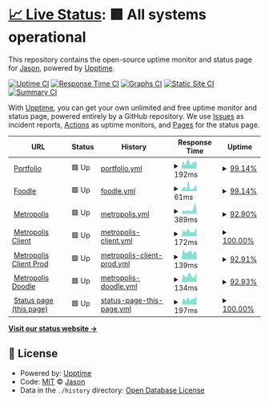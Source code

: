 # [📈 Live Status](https://status.jasoncameron.dev): <!--live status--> **🟩 All systems operational**

This repository contains the open-source uptime monitor and status page for [Jason](https://jasoncameron.dev), powered by [Upptime](https://github.com/upptime/upptime).

[![Uptime CI](https://github.com/JasonLovesDoggo/status/workflows/Uptime%20CI/badge.svg)](https://github.com/JasonLovesDoggo/status/actions?query=workflow%3A%22Uptime+CI%22)
[![Response Time CI](https://github.com/JasonLovesDoggo/status/workflows/Response%20Time%20CI/badge.svg)](https://github.com/JasonLovesDoggo/status/actions?query=workflow%3A%22Response+Time+CI%22)
[![Graphs CI](https://github.com/JasonLovesDoggo/status/workflows/Graphs%20CI/badge.svg)](https://github.com/JasonLovesDoggo/status/actions?query=workflow%3A%22Graphs+CI%22)
[![Static Site CI](https://github.com/JasonLovesDoggo/status/workflows/Static%20Site%20CI/badge.svg)](https://github.com/JasonLovesDoggo/status/actions?query=workflow%3A%22Static+Site+CI%22)
[![Summary CI](https://github.com/JasonLovesDoggo/status/workflows/Summary%20CI/badge.svg)](https://github.com/JasonLovesDoggo/status/actions?query=workflow%3A%22Summary+CI%22)

With [Upptime](https://upptime.js.org), you can get your own unlimited and free uptime monitor and status page, powered entirely by a GitHub repository. We use [Issues](https://github.com/JasonLovesDoggo/status/issues) as incident reports, [Actions](https://github.com/JasonLovesDoggo/status/actions) as uptime monitors, and [Pages](https://status.jasoncameron.dev) for the status page.

<!--start: status pages-->
<!-- This summary is generated by Upptime (https://github.com/upptime/upptime) -->
<!-- Do not edit this manually, your changes will be overwritten -->
<!-- prettier-ignore -->
| URL | Status | History | Response Time | Uptime |
| --- | ------ | ------- | ------------- | ------ |
| <img alt="" src="https://icons.duckduckgo.com/ip3/jasoncameron.dev.ico" height="13"> [Portfolio](https://jasoncameron.dev) | 🟩 Up | [portfolio.yml](https://github.com/JasonLovesDoggo/status/commits/HEAD/history/portfolio.yml) | <details><summary><img alt="Response time graph" src="./graphs/portfolio/response-time-week.png" height="20"> 192ms</summary><br><a href="https://status.jasoncameron.dev/history/portfolio"><img alt="Response time 157" src="https://img.shields.io/endpoint?url=https%3A%2F%2Fraw.githubusercontent.com%2FJasonLovesDoggo%2Fstatus%2FHEAD%2Fapi%2Fportfolio%2Fresponse-time.json"></a><br><a href="https://status.jasoncameron.dev/history/portfolio"><img alt="24-hour response time 333" src="https://img.shields.io/endpoint?url=https%3A%2F%2Fraw.githubusercontent.com%2FJasonLovesDoggo%2Fstatus%2FHEAD%2Fapi%2Fportfolio%2Fresponse-time-day.json"></a><br><a href="https://status.jasoncameron.dev/history/portfolio"><img alt="7-day response time 192" src="https://img.shields.io/endpoint?url=https%3A%2F%2Fraw.githubusercontent.com%2FJasonLovesDoggo%2Fstatus%2FHEAD%2Fapi%2Fportfolio%2Fresponse-time-week.json"></a><br><a href="https://status.jasoncameron.dev/history/portfolio"><img alt="30-day response time 176" src="https://img.shields.io/endpoint?url=https%3A%2F%2Fraw.githubusercontent.com%2FJasonLovesDoggo%2Fstatus%2FHEAD%2Fapi%2Fportfolio%2Fresponse-time-month.json"></a><br><a href="https://status.jasoncameron.dev/history/portfolio"><img alt="1-year response time 157" src="https://img.shields.io/endpoint?url=https%3A%2F%2Fraw.githubusercontent.com%2FJasonLovesDoggo%2Fstatus%2FHEAD%2Fapi%2Fportfolio%2Fresponse-time-year.json"></a></details> | <details><summary><a href="https://status.jasoncameron.dev/history/portfolio">99.14%</a></summary><a href="https://status.jasoncameron.dev/history/portfolio"><img alt="All-time uptime 99.98%" src="https://img.shields.io/endpoint?url=https%3A%2F%2Fraw.githubusercontent.com%2FJasonLovesDoggo%2Fstatus%2FHEAD%2Fapi%2Fportfolio%2Fuptime.json"></a><br><a href="https://status.jasoncameron.dev/history/portfolio"><img alt="24-hour uptime 100.00%" src="https://img.shields.io/endpoint?url=https%3A%2F%2Fraw.githubusercontent.com%2FJasonLovesDoggo%2Fstatus%2FHEAD%2Fapi%2Fportfolio%2Fuptime-day.json"></a><br><a href="https://status.jasoncameron.dev/history/portfolio"><img alt="7-day uptime 99.14%" src="https://img.shields.io/endpoint?url=https%3A%2F%2Fraw.githubusercontent.com%2FJasonLovesDoggo%2Fstatus%2FHEAD%2Fapi%2Fportfolio%2Fuptime-week.json"></a><br><a href="https://status.jasoncameron.dev/history/portfolio"><img alt="30-day uptime 99.80%" src="https://img.shields.io/endpoint?url=https%3A%2F%2Fraw.githubusercontent.com%2FJasonLovesDoggo%2Fstatus%2FHEAD%2Fapi%2Fportfolio%2Fuptime-month.json"></a><br><a href="https://status.jasoncameron.dev/history/portfolio"><img alt="1-year uptime 99.98%" src="https://img.shields.io/endpoint?url=https%3A%2F%2Fraw.githubusercontent.com%2FJasonLovesDoggo%2Fstatus%2FHEAD%2Fapi%2Fportfolio%2Fuptime-year.json"></a></details>
| <img alt="" src="https://icons.duckduckgo.com/ip3/jasoncameron.dev.ico" height="13"> [Foodle](https://jasoncameron.dev/foodle/) | 🟩 Up | [foodle.yml](https://github.com/JasonLovesDoggo/status/commits/HEAD/history/foodle.yml) | <details><summary><img alt="Response time graph" src="./graphs/foodle/response-time-week.png" height="20"> 61ms</summary><br><a href="https://status.jasoncameron.dev/history/foodle"><img alt="Response time 55" src="https://img.shields.io/endpoint?url=https%3A%2F%2Fraw.githubusercontent.com%2FJasonLovesDoggo%2Fstatus%2FHEAD%2Fapi%2Ffoodle%2Fresponse-time.json"></a><br><a href="https://status.jasoncameron.dev/history/foodle"><img alt="24-hour response time 92" src="https://img.shields.io/endpoint?url=https%3A%2F%2Fraw.githubusercontent.com%2FJasonLovesDoggo%2Fstatus%2FHEAD%2Fapi%2Ffoodle%2Fresponse-time-day.json"></a><br><a href="https://status.jasoncameron.dev/history/foodle"><img alt="7-day response time 61" src="https://img.shields.io/endpoint?url=https%3A%2F%2Fraw.githubusercontent.com%2FJasonLovesDoggo%2Fstatus%2FHEAD%2Fapi%2Ffoodle%2Fresponse-time-week.json"></a><br><a href="https://status.jasoncameron.dev/history/foodle"><img alt="30-day response time 54" src="https://img.shields.io/endpoint?url=https%3A%2F%2Fraw.githubusercontent.com%2FJasonLovesDoggo%2Fstatus%2FHEAD%2Fapi%2Ffoodle%2Fresponse-time-month.json"></a><br><a href="https://status.jasoncameron.dev/history/foodle"><img alt="1-year response time 55" src="https://img.shields.io/endpoint?url=https%3A%2F%2Fraw.githubusercontent.com%2FJasonLovesDoggo%2Fstatus%2FHEAD%2Fapi%2Ffoodle%2Fresponse-time-year.json"></a></details> | <details><summary><a href="https://status.jasoncameron.dev/history/foodle">99.14%</a></summary><a href="https://status.jasoncameron.dev/history/foodle"><img alt="All-time uptime 99.98%" src="https://img.shields.io/endpoint?url=https%3A%2F%2Fraw.githubusercontent.com%2FJasonLovesDoggo%2Fstatus%2FHEAD%2Fapi%2Ffoodle%2Fuptime.json"></a><br><a href="https://status.jasoncameron.dev/history/foodle"><img alt="24-hour uptime 100.00%" src="https://img.shields.io/endpoint?url=https%3A%2F%2Fraw.githubusercontent.com%2FJasonLovesDoggo%2Fstatus%2FHEAD%2Fapi%2Ffoodle%2Fuptime-day.json"></a><br><a href="https://status.jasoncameron.dev/history/foodle"><img alt="7-day uptime 99.14%" src="https://img.shields.io/endpoint?url=https%3A%2F%2Fraw.githubusercontent.com%2FJasonLovesDoggo%2Fstatus%2FHEAD%2Fapi%2Ffoodle%2Fuptime-week.json"></a><br><a href="https://status.jasoncameron.dev/history/foodle"><img alt="30-day uptime 99.80%" src="https://img.shields.io/endpoint?url=https%3A%2F%2Fraw.githubusercontent.com%2FJasonLovesDoggo%2Fstatus%2FHEAD%2Fapi%2Ffoodle%2Fuptime-month.json"></a><br><a href="https://status.jasoncameron.dev/history/foodle"><img alt="1-year uptime 99.98%" src="https://img.shields.io/endpoint?url=https%3A%2F%2Fraw.githubusercontent.com%2FJasonLovesDoggo%2Fstatus%2FHEAD%2Fapi%2Ffoodle%2Fuptime-year.json"></a></details>
| <img alt="" src="https://icons.duckduckgo.com/ip3/maclyonsden.com.ico" height="13"> [Metropolis](https://maclyonsden.com) | 🟩 Up | [metropolis.yml](https://github.com/JasonLovesDoggo/status/commits/HEAD/history/metropolis.yml) | <details><summary><img alt="Response time graph" src="./graphs/metropolis/response-time-week.png" height="20"> 389ms</summary><br><a href="https://status.jasoncameron.dev/history/metropolis"><img alt="Response time 323" src="https://img.shields.io/endpoint?url=https%3A%2F%2Fraw.githubusercontent.com%2FJasonLovesDoggo%2Fstatus%2FHEAD%2Fapi%2Fmetropolis%2Fresponse-time.json"></a><br><a href="https://status.jasoncameron.dev/history/metropolis"><img alt="24-hour response time 321" src="https://img.shields.io/endpoint?url=https%3A%2F%2Fraw.githubusercontent.com%2FJasonLovesDoggo%2Fstatus%2FHEAD%2Fapi%2Fmetropolis%2Fresponse-time-day.json"></a><br><a href="https://status.jasoncameron.dev/history/metropolis"><img alt="7-day response time 389" src="https://img.shields.io/endpoint?url=https%3A%2F%2Fraw.githubusercontent.com%2FJasonLovesDoggo%2Fstatus%2FHEAD%2Fapi%2Fmetropolis%2Fresponse-time-week.json"></a><br><a href="https://status.jasoncameron.dev/history/metropolis"><img alt="30-day response time 310" src="https://img.shields.io/endpoint?url=https%3A%2F%2Fraw.githubusercontent.com%2FJasonLovesDoggo%2Fstatus%2FHEAD%2Fapi%2Fmetropolis%2Fresponse-time-month.json"></a><br><a href="https://status.jasoncameron.dev/history/metropolis"><img alt="1-year response time 323" src="https://img.shields.io/endpoint?url=https%3A%2F%2Fraw.githubusercontent.com%2FJasonLovesDoggo%2Fstatus%2FHEAD%2Fapi%2Fmetropolis%2Fresponse-time-year.json"></a></details> | <details><summary><a href="https://status.jasoncameron.dev/history/metropolis">92.90%</a></summary><a href="https://status.jasoncameron.dev/history/metropolis"><img alt="All-time uptime 99.50%" src="https://img.shields.io/endpoint?url=https%3A%2F%2Fraw.githubusercontent.com%2FJasonLovesDoggo%2Fstatus%2FHEAD%2Fapi%2Fmetropolis%2Fuptime.json"></a><br><a href="https://status.jasoncameron.dev/history/metropolis"><img alt="24-hour uptime 100.00%" src="https://img.shields.io/endpoint?url=https%3A%2F%2Fraw.githubusercontent.com%2FJasonLovesDoggo%2Fstatus%2FHEAD%2Fapi%2Fmetropolis%2Fuptime-day.json"></a><br><a href="https://status.jasoncameron.dev/history/metropolis"><img alt="7-day uptime 92.90%" src="https://img.shields.io/endpoint?url=https%3A%2F%2Fraw.githubusercontent.com%2FJasonLovesDoggo%2Fstatus%2FHEAD%2Fapi%2Fmetropolis%2Fuptime-week.json"></a><br><a href="https://status.jasoncameron.dev/history/metropolis"><img alt="30-day uptime 97.98%" src="https://img.shields.io/endpoint?url=https%3A%2F%2Fraw.githubusercontent.com%2FJasonLovesDoggo%2Fstatus%2FHEAD%2Fapi%2Fmetropolis%2Fuptime-month.json"></a><br><a href="https://status.jasoncameron.dev/history/metropolis"><img alt="1-year uptime 99.50%" src="https://img.shields.io/endpoint?url=https%3A%2F%2Fraw.githubusercontent.com%2FJasonLovesDoggo%2Fstatus%2FHEAD%2Fapi%2Fmetropolis%2Fuptime-year.json"></a></details>
| <img alt="" src="https://icons.duckduckgo.com/ip3/client.maclyonsden.com.ico" height="13"> [Metropolis Client](https://client.maclyonsden.com/) | 🟩 Up | [metropolis-client.yml](https://github.com/JasonLovesDoggo/status/commits/HEAD/history/metropolis-client.yml) | <details><summary><img alt="Response time graph" src="./graphs/metropolis-client/response-time-week.png" height="20"> 172ms</summary><br><a href="https://status.jasoncameron.dev/history/metropolis-client"><img alt="Response time 143" src="https://img.shields.io/endpoint?url=https%3A%2F%2Fraw.githubusercontent.com%2FJasonLovesDoggo%2Fstatus%2FHEAD%2Fapi%2Fmetropolis-client%2Fresponse-time.json"></a><br><a href="https://status.jasoncameron.dev/history/metropolis-client"><img alt="24-hour response time 219" src="https://img.shields.io/endpoint?url=https%3A%2F%2Fraw.githubusercontent.com%2FJasonLovesDoggo%2Fstatus%2FHEAD%2Fapi%2Fmetropolis-client%2Fresponse-time-day.json"></a><br><a href="https://status.jasoncameron.dev/history/metropolis-client"><img alt="7-day response time 172" src="https://img.shields.io/endpoint?url=https%3A%2F%2Fraw.githubusercontent.com%2FJasonLovesDoggo%2Fstatus%2FHEAD%2Fapi%2Fmetropolis-client%2Fresponse-time-week.json"></a><br><a href="https://status.jasoncameron.dev/history/metropolis-client"><img alt="30-day response time 173" src="https://img.shields.io/endpoint?url=https%3A%2F%2Fraw.githubusercontent.com%2FJasonLovesDoggo%2Fstatus%2FHEAD%2Fapi%2Fmetropolis-client%2Fresponse-time-month.json"></a><br><a href="https://status.jasoncameron.dev/history/metropolis-client"><img alt="1-year response time 143" src="https://img.shields.io/endpoint?url=https%3A%2F%2Fraw.githubusercontent.com%2FJasonLovesDoggo%2Fstatus%2FHEAD%2Fapi%2Fmetropolis-client%2Fresponse-time-year.json"></a></details> | <details><summary><a href="https://status.jasoncameron.dev/history/metropolis-client">100.00%</a></summary><a href="https://status.jasoncameron.dev/history/metropolis-client"><img alt="All-time uptime 91.12%" src="https://img.shields.io/endpoint?url=https%3A%2F%2Fraw.githubusercontent.com%2FJasonLovesDoggo%2Fstatus%2FHEAD%2Fapi%2Fmetropolis-client%2Fuptime.json"></a><br><a href="https://status.jasoncameron.dev/history/metropolis-client"><img alt="24-hour uptime 100.00%" src="https://img.shields.io/endpoint?url=https%3A%2F%2Fraw.githubusercontent.com%2FJasonLovesDoggo%2Fstatus%2FHEAD%2Fapi%2Fmetropolis-client%2Fuptime-day.json"></a><br><a href="https://status.jasoncameron.dev/history/metropolis-client"><img alt="7-day uptime 100.00%" src="https://img.shields.io/endpoint?url=https%3A%2F%2Fraw.githubusercontent.com%2FJasonLovesDoggo%2Fstatus%2FHEAD%2Fapi%2Fmetropolis-client%2Fuptime-week.json"></a><br><a href="https://status.jasoncameron.dev/history/metropolis-client"><img alt="30-day uptime 100.00%" src="https://img.shields.io/endpoint?url=https%3A%2F%2Fraw.githubusercontent.com%2FJasonLovesDoggo%2Fstatus%2FHEAD%2Fapi%2Fmetropolis-client%2Fuptime-month.json"></a><br><a href="https://status.jasoncameron.dev/history/metropolis-client"><img alt="1-year uptime 91.12%" src="https://img.shields.io/endpoint?url=https%3A%2F%2Fraw.githubusercontent.com%2FJasonLovesDoggo%2Fstatus%2FHEAD%2Fapi%2Fmetropolis-client%2Fuptime-year.json"></a></details>
| <img alt="" src="https://icons.duckduckgo.com/ip3/client-mock.maclyonsden.com.ico" height="13"> [Metropolis Client Prod](https://client-mock.maclyonsden.com/) | 🟩 Up | [metropolis-client-prod.yml](https://github.com/JasonLovesDoggo/status/commits/HEAD/history/metropolis-client-prod.yml) | <details><summary><img alt="Response time graph" src="./graphs/metropolis-client-prod/response-time-week.png" height="20"> 139ms</summary><br><a href="https://status.jasoncameron.dev/history/metropolis-client-prod"><img alt="Response time 156" src="https://img.shields.io/endpoint?url=https%3A%2F%2Fraw.githubusercontent.com%2FJasonLovesDoggo%2Fstatus%2FHEAD%2Fapi%2Fmetropolis-client-prod%2Fresponse-time.json"></a><br><a href="https://status.jasoncameron.dev/history/metropolis-client-prod"><img alt="24-hour response time 140" src="https://img.shields.io/endpoint?url=https%3A%2F%2Fraw.githubusercontent.com%2FJasonLovesDoggo%2Fstatus%2FHEAD%2Fapi%2Fmetropolis-client-prod%2Fresponse-time-day.json"></a><br><a href="https://status.jasoncameron.dev/history/metropolis-client-prod"><img alt="7-day response time 139" src="https://img.shields.io/endpoint?url=https%3A%2F%2Fraw.githubusercontent.com%2FJasonLovesDoggo%2Fstatus%2FHEAD%2Fapi%2Fmetropolis-client-prod%2Fresponse-time-week.json"></a><br><a href="https://status.jasoncameron.dev/history/metropolis-client-prod"><img alt="30-day response time 154" src="https://img.shields.io/endpoint?url=https%3A%2F%2Fraw.githubusercontent.com%2FJasonLovesDoggo%2Fstatus%2FHEAD%2Fapi%2Fmetropolis-client-prod%2Fresponse-time-month.json"></a><br><a href="https://status.jasoncameron.dev/history/metropolis-client-prod"><img alt="1-year response time 156" src="https://img.shields.io/endpoint?url=https%3A%2F%2Fraw.githubusercontent.com%2FJasonLovesDoggo%2Fstatus%2FHEAD%2Fapi%2Fmetropolis-client-prod%2Fresponse-time-year.json"></a></details> | <details><summary><a href="https://status.jasoncameron.dev/history/metropolis-client-prod">92.91%</a></summary><a href="https://status.jasoncameron.dev/history/metropolis-client-prod"><img alt="All-time uptime 99.75%" src="https://img.shields.io/endpoint?url=https%3A%2F%2Fraw.githubusercontent.com%2FJasonLovesDoggo%2Fstatus%2FHEAD%2Fapi%2Fmetropolis-client-prod%2Fuptime.json"></a><br><a href="https://status.jasoncameron.dev/history/metropolis-client-prod"><img alt="24-hour uptime 100.00%" src="https://img.shields.io/endpoint?url=https%3A%2F%2Fraw.githubusercontent.com%2FJasonLovesDoggo%2Fstatus%2FHEAD%2Fapi%2Fmetropolis-client-prod%2Fuptime-day.json"></a><br><a href="https://status.jasoncameron.dev/history/metropolis-client-prod"><img alt="7-day uptime 92.91%" src="https://img.shields.io/endpoint?url=https%3A%2F%2Fraw.githubusercontent.com%2FJasonLovesDoggo%2Fstatus%2FHEAD%2Fapi%2Fmetropolis-client-prod%2Fuptime-week.json"></a><br><a href="https://status.jasoncameron.dev/history/metropolis-client-prod"><img alt="30-day uptime 97.99%" src="https://img.shields.io/endpoint?url=https%3A%2F%2Fraw.githubusercontent.com%2FJasonLovesDoggo%2Fstatus%2FHEAD%2Fapi%2Fmetropolis-client-prod%2Fuptime-month.json"></a><br><a href="https://status.jasoncameron.dev/history/metropolis-client-prod"><img alt="1-year uptime 99.75%" src="https://img.shields.io/endpoint?url=https%3A%2F%2Fraw.githubusercontent.com%2FJasonLovesDoggo%2Fstatus%2FHEAD%2Fapi%2Fmetropolis-client-prod%2Fuptime-year.json"></a></details>
| <img alt="" src="https://icons.duckduckgo.com/ip3/doodle.maclyonsden.com.ico" height="13"> [Metropolis Doodle](https://doodle.maclyonsden.com/) | 🟩 Up | [metropolis-doodle.yml](https://github.com/JasonLovesDoggo/status/commits/HEAD/history/metropolis-doodle.yml) | <details><summary><img alt="Response time graph" src="./graphs/metropolis-doodle/response-time-week.png" height="20"> 134ms</summary><br><a href="https://status.jasoncameron.dev/history/metropolis-doodle"><img alt="Response time 143" src="https://img.shields.io/endpoint?url=https%3A%2F%2Fraw.githubusercontent.com%2FJasonLovesDoggo%2Fstatus%2FHEAD%2Fapi%2Fmetropolis-doodle%2Fresponse-time.json"></a><br><a href="https://status.jasoncameron.dev/history/metropolis-doodle"><img alt="24-hour response time 157" src="https://img.shields.io/endpoint?url=https%3A%2F%2Fraw.githubusercontent.com%2FJasonLovesDoggo%2Fstatus%2FHEAD%2Fapi%2Fmetropolis-doodle%2Fresponse-time-day.json"></a><br><a href="https://status.jasoncameron.dev/history/metropolis-doodle"><img alt="7-day response time 134" src="https://img.shields.io/endpoint?url=https%3A%2F%2Fraw.githubusercontent.com%2FJasonLovesDoggo%2Fstatus%2FHEAD%2Fapi%2Fmetropolis-doodle%2Fresponse-time-week.json"></a><br><a href="https://status.jasoncameron.dev/history/metropolis-doodle"><img alt="30-day response time 158" src="https://img.shields.io/endpoint?url=https%3A%2F%2Fraw.githubusercontent.com%2FJasonLovesDoggo%2Fstatus%2FHEAD%2Fapi%2Fmetropolis-doodle%2Fresponse-time-month.json"></a><br><a href="https://status.jasoncameron.dev/history/metropolis-doodle"><img alt="1-year response time 143" src="https://img.shields.io/endpoint?url=https%3A%2F%2Fraw.githubusercontent.com%2FJasonLovesDoggo%2Fstatus%2FHEAD%2Fapi%2Fmetropolis-doodle%2Fresponse-time-year.json"></a></details> | <details><summary><a href="https://status.jasoncameron.dev/history/metropolis-doodle">92.93%</a></summary><a href="https://status.jasoncameron.dev/history/metropolis-doodle"><img alt="All-time uptime 95.70%" src="https://img.shields.io/endpoint?url=https%3A%2F%2Fraw.githubusercontent.com%2FJasonLovesDoggo%2Fstatus%2FHEAD%2Fapi%2Fmetropolis-doodle%2Fuptime.json"></a><br><a href="https://status.jasoncameron.dev/history/metropolis-doodle"><img alt="24-hour uptime 100.00%" src="https://img.shields.io/endpoint?url=https%3A%2F%2Fraw.githubusercontent.com%2FJasonLovesDoggo%2Fstatus%2FHEAD%2Fapi%2Fmetropolis-doodle%2Fuptime-day.json"></a><br><a href="https://status.jasoncameron.dev/history/metropolis-doodle"><img alt="7-day uptime 92.93%" src="https://img.shields.io/endpoint?url=https%3A%2F%2Fraw.githubusercontent.com%2FJasonLovesDoggo%2Fstatus%2FHEAD%2Fapi%2Fmetropolis-doodle%2Fuptime-week.json"></a><br><a href="https://status.jasoncameron.dev/history/metropolis-doodle"><img alt="30-day uptime 97.99%" src="https://img.shields.io/endpoint?url=https%3A%2F%2Fraw.githubusercontent.com%2FJasonLovesDoggo%2Fstatus%2FHEAD%2Fapi%2Fmetropolis-doodle%2Fuptime-month.json"></a><br><a href="https://status.jasoncameron.dev/history/metropolis-doodle"><img alt="1-year uptime 95.70%" src="https://img.shields.io/endpoint?url=https%3A%2F%2Fraw.githubusercontent.com%2FJasonLovesDoggo%2Fstatus%2FHEAD%2Fapi%2Fmetropolis-doodle%2Fuptime-year.json"></a></details>
| <img alt="" src="https://icons.duckduckgo.com/ip3/status.jasoncameron.dev.ico" height="13"> [Status page (this page)](https://status.jasoncameron.dev) | 🟩 Up | [status-page-this-page.yml](https://github.com/JasonLovesDoggo/status/commits/HEAD/history/status-page-this-page.yml) | <details><summary><img alt="Response time graph" src="./graphs/status-page-this-page/response-time-week.png" height="20"> 197ms</summary><br><a href="https://status.jasoncameron.dev/history/status-page-this-page"><img alt="Response time 162" src="https://img.shields.io/endpoint?url=https%3A%2F%2Fraw.githubusercontent.com%2FJasonLovesDoggo%2Fstatus%2FHEAD%2Fapi%2Fstatus-page-this-page%2Fresponse-time.json"></a><br><a href="https://status.jasoncameron.dev/history/status-page-this-page"><img alt="24-hour response time 351" src="https://img.shields.io/endpoint?url=https%3A%2F%2Fraw.githubusercontent.com%2FJasonLovesDoggo%2Fstatus%2FHEAD%2Fapi%2Fstatus-page-this-page%2Fresponse-time-day.json"></a><br><a href="https://status.jasoncameron.dev/history/status-page-this-page"><img alt="7-day response time 197" src="https://img.shields.io/endpoint?url=https%3A%2F%2Fraw.githubusercontent.com%2FJasonLovesDoggo%2Fstatus%2FHEAD%2Fapi%2Fstatus-page-this-page%2Fresponse-time-week.json"></a><br><a href="https://status.jasoncameron.dev/history/status-page-this-page"><img alt="30-day response time 175" src="https://img.shields.io/endpoint?url=https%3A%2F%2Fraw.githubusercontent.com%2FJasonLovesDoggo%2Fstatus%2FHEAD%2Fapi%2Fstatus-page-this-page%2Fresponse-time-month.json"></a><br><a href="https://status.jasoncameron.dev/history/status-page-this-page"><img alt="1-year response time 162" src="https://img.shields.io/endpoint?url=https%3A%2F%2Fraw.githubusercontent.com%2FJasonLovesDoggo%2Fstatus%2FHEAD%2Fapi%2Fstatus-page-this-page%2Fresponse-time-year.json"></a></details> | <details><summary><a href="https://status.jasoncameron.dev/history/status-page-this-page">100.00%</a></summary><a href="https://status.jasoncameron.dev/history/status-page-this-page"><img alt="All-time uptime 100.00%" src="https://img.shields.io/endpoint?url=https%3A%2F%2Fraw.githubusercontent.com%2FJasonLovesDoggo%2Fstatus%2FHEAD%2Fapi%2Fstatus-page-this-page%2Fuptime.json"></a><br><a href="https://status.jasoncameron.dev/history/status-page-this-page"><img alt="24-hour uptime 100.00%" src="https://img.shields.io/endpoint?url=https%3A%2F%2Fraw.githubusercontent.com%2FJasonLovesDoggo%2Fstatus%2FHEAD%2Fapi%2Fstatus-page-this-page%2Fuptime-day.json"></a><br><a href="https://status.jasoncameron.dev/history/status-page-this-page"><img alt="7-day uptime 100.00%" src="https://img.shields.io/endpoint?url=https%3A%2F%2Fraw.githubusercontent.com%2FJasonLovesDoggo%2Fstatus%2FHEAD%2Fapi%2Fstatus-page-this-page%2Fuptime-week.json"></a><br><a href="https://status.jasoncameron.dev/history/status-page-this-page"><img alt="30-day uptime 100.00%" src="https://img.shields.io/endpoint?url=https%3A%2F%2Fraw.githubusercontent.com%2FJasonLovesDoggo%2Fstatus%2FHEAD%2Fapi%2Fstatus-page-this-page%2Fuptime-month.json"></a><br><a href="https://status.jasoncameron.dev/history/status-page-this-page"><img alt="1-year uptime 100.00%" src="https://img.shields.io/endpoint?url=https%3A%2F%2Fraw.githubusercontent.com%2FJasonLovesDoggo%2Fstatus%2FHEAD%2Fapi%2Fstatus-page-this-page%2Fuptime-year.json"></a></details>

<!--end: status pages-->

[**Visit our status website →**](https://status.jasoncameron.dev)

## 📄 License

- Powered by: [Upptime](https://github.com/upptime/upptime)
- Code: [MIT](./LICENSE) © [Jason](https://jasoncameron.dev)
- Data in the `./history` directory: [Open Database License](https://opendatacommons.org/licenses/odbl/1-0/)
